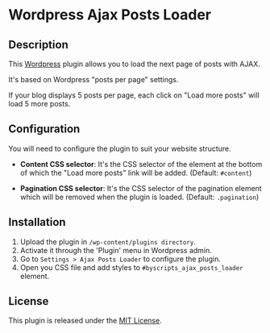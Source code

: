 Wordpress Ajax Posts Loader
===========================

Description
-----------

This [Wordpress](http://wordpress.org) plugin allows you to load the next page of posts with AJAX.

It's based on Wordpress "posts per page" settings.

If your blog displays 5 posts per page, each click on "Load more posts" will load 5 more posts.

Configuration
-------------

You will need to configure the plugin to suit your website structure.

* **Content CSS selector**: It's the CSS selector of the element at the bottom of which the "Load more posts" link will be added. (Default: `#content`)

* **Pagination CSS selector**: It's the CSS selector of the pagination element which will be removed when the plugin is loaded. (Default: `.pagination`)

Installation
------------
1. Upload the plugin in `/wp-content/plugins directory`.
2. Activate it through the 'Plugin' menu in Wordpress admin.
3. Go to `Settings > Ajax Posts Loader` to configure the plugin.
4. Open you CSS file and add styles to `#byscripts_ajax_posts_loader` element.

License
-------

This plugin is released under the [MIT License](http://opensource.org/licenses/MIT).
